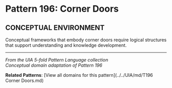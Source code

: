 # Pattern 196: Corner Doors

## CONCEPTUAL ENVIRONMENT

Conceptual frameworks that embody corner doors require logical structures that support understanding and knowledge development.

---

*From the UIA 5-fold Pattern Language collection*  
*Conceptual domain adaptation of Pattern 196*

**Related Patterns**: [View all domains for this pattern](../../UIA/md/T196 Corner Doors.md)